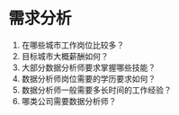 # 需求分析

1. 在哪些城市工作岗位比较多？
2. 目标城市大概薪酬如何？
3. 大部分数据分析师要求掌握哪些技能？
4. 数据分析师岗位需要的学历要求如何？
5. 数据分析师一般需要多长时间的工作经验？
6. 哪类公司需要数据分析师？